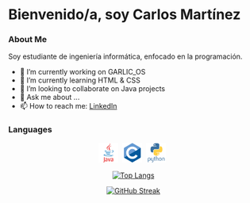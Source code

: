 # Bienvenido/a, soy Carlos Martínez
### About Me
Soy estudiante de ingeniería informática, enfocado en la programación.
- 🔭 I’m currently working on GARLIC_OS
- 🌱 I’m currently learning HTML & CSS
- 👯 I’m looking to collaborate on Java projects
- 💬 Ask me about ...
- 📫 How to reach me: [LinkedIn](https://www.linkedin.com/in/carlos-mart%C3%ADnez-887499215)
### Languages
<div align="center">
<img src="https://github.com/devicons/devicon/blob/master/icons/java/java-original-wordmark.svg" title="Java" alt="Java" width="40" height="40"/>&nbsp;
<img src="https://github.com/devicons/devicon/blob/master/icons/c/c-original.svg" title="C" alt="C" width="40" height="40"/>&nbsp;
<img src="https://github.com/devicons/devicon/blob/master/icons/python/python-original-wordmark.svg" title="Python" alt="Python" width="40" height="40"/>&nbsp;

[![Top Langs](https://github-readme-stats.vercel.app/api/top-langs/?username=carlosmgv02)](https://github.com/anuraghazra/github-readme-stats)

[![GitHub Streak](http://github-readme-streak-stats.herokuapp.com?user=carlosmgv02&hide_border=true&date_format=n%2Fj%5B%2FY%5D&background=FFFDFD00&currStreakNum=FFFDFD&dates=FFFFFF&stroke=FFFFFF&currStreakLabel=DDDDDD&sideNums=FFFFFF&sideLabels=DDD9D9)](https://git.io/streak-stats)

</div>

<!--
**carlosmgv02/carlosmgv02** is a ✨ _special_ ✨ repository because its `README.md` (this file) appears on your GitHub profile.

Here are some ideas to get you started:
- 😄 Pronouns: ...
- ⚡ Fun fact: ...
-->
